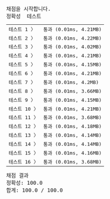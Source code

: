 <pre class="console-content"><div></div><div class="console-heading">채점을 시작합니다.</div><div class="console-message">정확성  테스트</div><table class="console-test-group" data-category="correctness"><tbody><tr data-testcase-id="154900"><td valign="top" class="td-label">테스트 1 <span>〉</span></td><td class="result passed">통과 (0.01ms, 4.21MB)</td></tr><tr data-testcase-id="154901"><td valign="top" class="td-label">테스트 2 <span>〉</span></td><td class="result passed">통과 (0.01ms, 4.22MB)</td></tr><tr data-testcase-id="154902"><td valign="top" class="td-label">테스트 3 <span>〉</span></td><td class="result passed">통과 (0.01ms, 4.02MB)</td></tr><tr data-testcase-id="154903"><td valign="top" class="td-label">테스트 4 <span>〉</span></td><td class="result passed">통과 (0.01ms, 4.21MB)</td></tr><tr data-testcase-id="160042"><td valign="top" class="td-label">테스트 5 <span>〉</span></td><td class="result passed">통과 (0.01ms, 4.15MB)</td></tr><tr data-testcase-id="160043"><td valign="top" class="td-label">테스트 6 <span>〉</span></td><td class="result passed">통과 (0.01ms, 4.21MB)</td></tr><tr data-testcase-id="160044"><td valign="top" class="td-label">테스트 7 <span>〉</span></td><td class="result passed">통과 (0.01ms, 4.2MB)</td></tr><tr data-testcase-id="160045"><td valign="top" class="td-label">테스트 8 <span>〉</span></td><td class="result passed">통과 (0.01ms, 3.66MB)</td></tr><tr data-testcase-id="160046"><td valign="top" class="td-label">테스트 9 <span>〉</span></td><td class="result passed">통과 (0.01ms, 4.15MB)</td></tr><tr data-testcase-id="160047"><td valign="top" class="td-label">테스트 10 <span>〉</span></td><td class="result passed">통과 (0.01ms, 4.21MB)</td></tr><tr data-testcase-id="160048"><td valign="top" class="td-label">테스트 11 <span>〉</span></td><td class="result passed">통과 (0.01ms, 3.68MB)</td></tr><tr data-testcase-id="160049"><td valign="top" class="td-label">테스트 12 <span>〉</span></td><td class="result passed">통과 (0.01ms, 4.18MB)</td></tr><tr data-testcase-id="160050"><td valign="top" class="td-label">테스트 13 <span>〉</span></td><td class="result passed">통과 (0.01ms, 4.14MB)</td></tr><tr data-testcase-id="160051"><td valign="top" class="td-label">테스트 14 <span>〉</span></td><td class="result passed">통과 (0.01ms, 4.14MB)</td></tr><tr data-testcase-id="160052"><td valign="top" class="td-label">테스트 15 <span>〉</span></td><td class="result passed">통과 (0.01ms, 4.16MB)</td></tr><tr data-testcase-id="160053"><td valign="top" class="td-label">테스트 16 <span>〉</span></td><td class="result passed">통과 (0.01ms, 3.68MB)</td></tr></tbody></table><div class="console-heading">채점 결과</div><div class="console-message">정확성: 100.0</div><div class="console-message">합계: 100.0 / 100.0</div></pre>